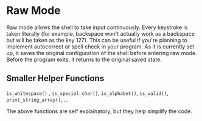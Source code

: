 # Raw Mode
Raw mode allows the shell to take input continuously. Every keystroke is taken literally (for example, backspace won't actually work as a backspace but will be taken as the key 127). This can be useful if you're planning to implement autocorrect or spell check in your program. As it is currently set up, it saves the original configuration of the shell before entering raw mode. Before the program exits, it returns to the original saved state.

## Smaller Helper Functions
`is_whitespace()` , `is_special_char()`, `is_alphabet()`, `is_valid()`, `print_string_array()`, ... 

The above functions are self explainatory, but they help simplify the code.

